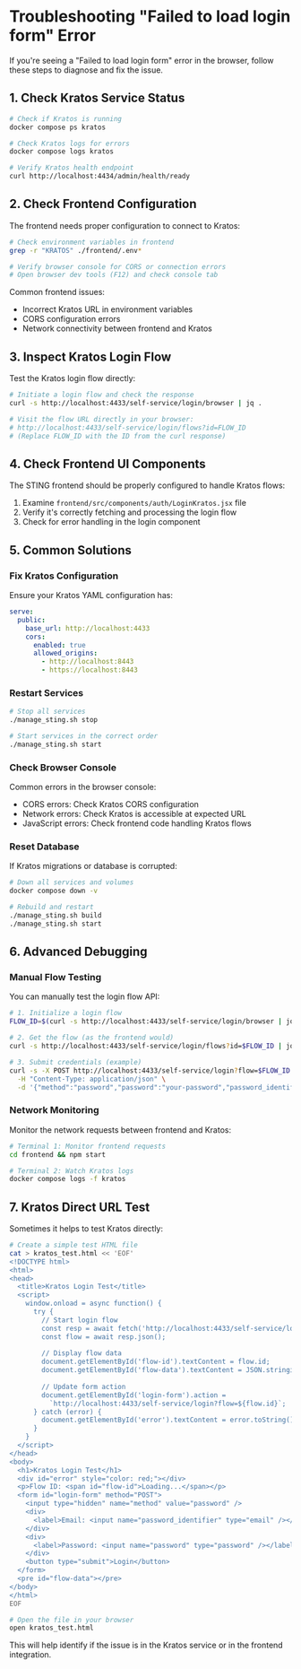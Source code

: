 # Troubleshooting "Failed to load login form" Error

If you're seeing a "Failed to load login form" error in the browser, follow these steps to diagnose and fix the issue.

## 1. Check Kratos Service Status

```bash
# Check if Kratos is running
docker compose ps kratos

# Check Kratos logs for errors
docker compose logs kratos

# Verify Kratos health endpoint
curl http://localhost:4434/admin/health/ready
```

## 2. Check Frontend Configuration

The frontend needs proper configuration to connect to Kratos:

```bash
# Check environment variables in frontend
grep -r "KRATOS" ./frontend/.env*

# Verify browser console for CORS or connection errors
# Open browser dev tools (F12) and check console tab
```

Common frontend issues:
- Incorrect Kratos URL in environment variables
- CORS configuration errors
- Network connectivity between frontend and Kratos

## 3. Inspect Kratos Login Flow

Test the Kratos login flow directly:

```bash
# Initiate a login flow and check the response
curl -s http://localhost:4433/self-service/login/browser | jq .

# Visit the flow URL directly in your browser:
# http://localhost:4433/self-service/login/flows?id=FLOW_ID
# (Replace FLOW_ID with the ID from the curl response)
```

## 4. Check Frontend UI Components

The STING frontend should be properly configured to handle Kratos flows:

1. Examine `frontend/src/components/auth/LoginKratos.jsx` file
2. Verify it's correctly fetching and processing the login flow
3. Check for error handling in the login component

## 5. Common Solutions

### Fix Kratos Configuration

Ensure your Kratos YAML configuration has:

```yaml
serve:
  public:
    base_url: http://localhost:4433
    cors:
      enabled: true
      allowed_origins:
        - http://localhost:8443
        - https://localhost:8443
```

### Restart Services

```bash
# Stop all services
./manage_sting.sh stop

# Start services in the correct order
./manage_sting.sh start
```

### Check Browser Console

Common errors in the browser console:
- CORS errors: Check Kratos CORS configuration
- Network errors: Check Kratos is accessible at expected URL
- JavaScript errors: Check frontend code handling Kratos flows

### Reset Database

If Kratos migrations or database is corrupted:

```bash
# Down all services and volumes
docker compose down -v

# Rebuild and restart
./manage_sting.sh build
./manage_sting.sh start
```

## 6. Advanced Debugging

### Manual Flow Testing

You can manually test the login flow API:

```bash
# 1. Initialize a login flow
FLOW_ID=$(curl -s http://localhost:4433/self-service/login/browser | jq -r '.id')

# 2. Get the flow (as the frontend would)
curl -s http://localhost:4433/self-service/login/flows?id=$FLOW_ID | jq .

# 3. Submit credentials (example)
curl -s -X POST http://localhost:4433/self-service/login?flow=$FLOW_ID \
  -H "Content-Type: application/json" \
  -d '{"method":"password","password":"your-password","password_identifier":"user@example.com"}'
```

### Network Monitoring

Monitor the network requests between frontend and Kratos:

```bash
# Terminal 1: Monitor frontend requests
cd frontend && npm start

# Terminal 2: Watch Kratos logs
docker compose logs -f kratos
```

## 7. Kratos Direct URL Test

Sometimes it helps to test Kratos directly:

```bash
# Create a simple test HTML file
cat > kratos_test.html << 'EOF'
<!DOCTYPE html>
<html>
<head>
  <title>Kratos Login Test</title>
  <script>
    window.onload = async function() {
      try {
        // Start login flow
        const resp = await fetch('http://localhost:4433/self-service/login/browser');
        const flow = await resp.json();
        
        // Display flow data
        document.getElementById('flow-id').textContent = flow.id;
        document.getElementById('flow-data').textContent = JSON.stringify(flow, null, 2);
        
        // Update form action
        document.getElementById('login-form').action = 
          `http://localhost:4433/self-service/login?flow=${flow.id}`;
      } catch (error) {
        document.getElementById('error').textContent = error.toString();
      }
    }
  </script>
</head>
<body>
  <h1>Kratos Login Test</h1>
  <div id="error" style="color: red;"></div>
  <p>Flow ID: <span id="flow-id">Loading...</span></p>
  <form id="login-form" method="POST">
    <input type="hidden" name="method" value="password" />
    <div>
      <label>Email: <input name="password_identifier" type="email" /></label>
    </div>
    <div>
      <label>Password: <input name="password" type="password" /></label>
    </div>
    <button type="submit">Login</button>
  </form>
  <pre id="flow-data"></pre>
</body>
</html>
EOF

# Open the file in your browser
open kratos_test.html
```

This will help identify if the issue is in the Kratos service or in the frontend integration.